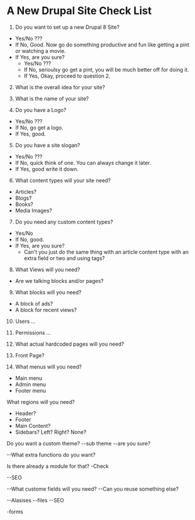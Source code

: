 # A New Drupal Site Check List


1. Do you want to set up a new Drupal 8 Site?
- Yes/No ???
- If No, Good. Now go do something productive and fun like getting a pint or watching a movie.
- If Yes, are you sure?
  - Yes/No ???
  - If No, serioulsy go get a pint, you will be much better off for doing it.
  - If Yes, Okay, proceed to question 2. 
  
2. What is the overall idea for your site?

3. What is the name of your site?

4. Do you have a Logo?
- Yes/No ???
- If No, go get a logo.
- If Yes, good.

5. Do you have a site slogan?
- Yes/No ???
- If No, quick think of one. You can always change it later.
- If Yes, good write it down.

6. What content types will your site need?
- Articles?
- Blogs?
- Books?
- Media Images?

7. Do you need any custom content types?
- Yes/No
- If No, good. 
- If Yes, are you sure? 
  - Can't you just do the same thing with an article content type with an extra field or two and using tags?
 
8. What Views will you need?
- Are we talking blocks and/or pages?

9. What blocks will you need?
- A block of ads?
- A block for recent views?

10. Users
...
11. Permissions
...

12. What actual hardcoded pages will you need?

13. Front Page?

13. What menus will you need?
- Main menu
- Admin menu
- Footer menu

What regions will you need?
- Header?
- Footer
- Main Content?
- Sidebars? Left? Right? None?


Do you want a custom theme?
--sub theme 
--are you sure?


--What extra functions do you want?

Is there already a module for that?
-Check 

--SEO

--What custome fields will you need?
--Can you reuse something else?

--Alasises
--files
--SEO

-forms 

